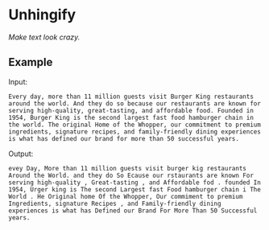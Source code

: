 # Unhingify

_Make text look crazy._

## Example

Input:

    Every day, more than 11 million guests visit Burger King restaurants around the world. And they do so because our restaurants are known for serving high-quality, great-tasting, and affordable food. Founded in 1954, Burger King is the second largest fast food hamburger chain in the world. The original Home of the Whopper, our commitment to premium ingredients, signature recipes, and family-friendly dining experiences is what has defined our brand for more than 50 successful years.

Output:

    evey Day, More than 11 million guests visit burger kig restaurants Around the World. and they do So Ecause our rstaurants are known For serving high-quality , Great-tasting , and Affordable fod . founded In 1954, Urger king is The second Largest fast Food hamburger chain i The World . He Original home Of the Whopper, Our commiment to premium Ingredients, signature Recipes , and Family-friendly dining experiences is what has Defined our Brand For More Than 50 Successful years.

